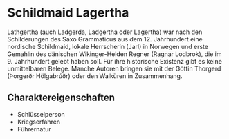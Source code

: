 # Schildmaid Lagertha

Lathgertha (auch Ladgerda, Ladgertha oder Lagertha) war nach den Schilderungen des Saxo Grammaticus aus dem 12. Jahrhundert eine nordische Schildmaid, lokale Herrscherin (Jarl) in Norwegen und erste Gemahlin des dänischen Wikinger-Helden Regner (Ragnar Lodbrok), die im 9. Jahrhundert gelebt haben soll. Für ihre historische Existenz gibt es keine unmittelbaren Belege. Manche Autoren bringen sie mit der Göttin Thorgerd (Þorgerðr Hölgabrúðr) oder den Walküren in Zusammenhang. 

## Charaktereigenschaften

* Schlüsselperson
* Kriegserfahren
* Führernatur
